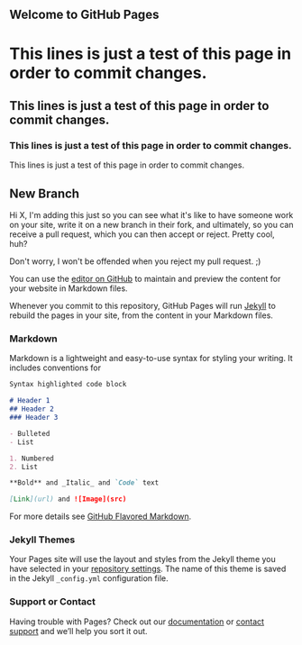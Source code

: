 ## Welcome to GitHub Pages
# This lines is just a test of this page in order to commit changes. 
## This lines is just a test of this page in order to commit changes. 
### This lines is just a test of this page in order to commit changes. 


This lines is just a test of this page in order to commit changes. 

## New Branch

Hi X, I'm adding this just so you can see what it's like to have someone work on your site, write it on a new branch in their fork, and ultimately, so you can receive a pull request, which you can then accept or reject. Pretty cool, huh?

Don't worry, I won't be offended when you reject my pull request. ;)


You can use the [editor on GitHub](https://github.com/Stoppin/stephanietoppin/edit/master/index.md) to maintain and preview the content for your website in Markdown files.

Whenever you commit to this repository, GitHub Pages will run [Jekyll](https://jekyllrb.com/) to rebuild the pages in your site, from the content in your Markdown files.

### Markdown

Markdown is a lightweight and easy-to-use syntax for styling your writing. It includes conventions for

```markdown
Syntax highlighted code block

# Header 1
## Header 2
### Header 3

- Bulleted
- List

1. Numbered
2. List

**Bold** and _Italic_ and `Code` text

[Link](url) and ![Image](src)
```

For more details see [GitHub Flavored Markdown](https://guides.github.com/features/mastering-markdown/).

### Jekyll Themes

Your Pages site will use the layout and styles from the Jekyll theme you have selected in your [repository settings](https://github.com/Stoppin/stephanietoppin/settings). The name of this theme is saved in the Jekyll `_config.yml` configuration file.

### Support or Contact

Having trouble with Pages? Check out our [documentation](https://help.github.com/categories/github-pages-basics/) or [contact support](https://github.com/contact) and we’ll help you sort it out.
